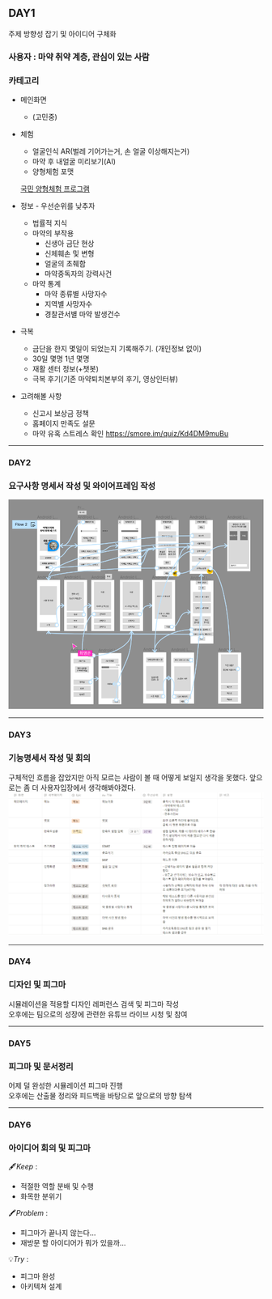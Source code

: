 ## DAY1
주제 방향성 잡기 및 아이디어 구체화  
### 사용자 : 마약 취약 계층, 관심이 있는 사람

### 카테고리

- 메인화면
    - (고민중)
- 체험
    - 얼굴인식 AR(벌레 기어가는거, 손 얼굴 이상해지는거)
    - 마약 후 내얼굴 미리보기(AI)
    - 양형체험 포맷

  [국민 양형체험 프로그램](https://www.scourt.go.kr/sc/exp/step.work?step_id=01&case_id=00)

- 정보 - 우선순위를 낮추자
    - 법률적 지식
    - 마약의 부작용
        - 신생아 금단 현상
        - 신체훼손 및 변형
        - 얼굴의 초췌함
        - 마약중독자의 강력사건
    - 마약 통계
        - 마약 종류별 사망자수
        - 지역별 사망자수
        - 경찰관서별 마약 발생건수
- 극복
    - 금단을 한지 몇일이 되었는지 기록해주기. (개인정보 없이)
    - 30일 몇명 1년 몇명
    - 재활 센터 정보(+챗봇)
    - 극복 후기(기존 마약퇴치본부의 후기, 영상인터뷰)
- 고려해볼 사항
    - 신고시 보상금 정책
    - 홈페이지 만족도 설문
    - 마약 유혹 스트레스 확인 https://smore.im/quiz/Kd4DM9muBu

---
### DAY2
### 요구사항 명세서 작성 및 와이어프레임 작성  
![image.png](./image.png)

---
### DAY3
### 기능명세서 작성 및 회의
구체적인 흐름을 잡았지만 아직 모르는 사람이 볼 때 어떻게 보일지 생각을 못했다. 앞으로는 좀 더 사용자입장에서 생각해봐야겠다.
![image-1.png](./image-1.png)

---
### DAY4
### 디자인 및 피그마
시뮬레이션을 적용할 디자인 레퍼런스 검색 및 피그마 작성  
오후에는 팀으로의 성장에 관련한 유튜브 라이브 시청 및 참여  

---
### DAY5
### 피그마 및 문서정리
어제 덜 완성한 시뮬레이션 피그마 진행  
오후에는 산출물 정리와 피드백을 바탕으로 앞으로의 방향 탐색  

---
### DAY6
### 아이디어 회의 및 피그마
🖋️*Keep* : 

- 적절한 역할 분배 및 수행
- 화목한 분위기

🖍️*Problem* : 

- 피그마가 끝나지 않는다…
- 재방문 할 아이디어가 뭐가 있을까…

💡*Try* : 

- 피그마 완성
- 아키텍쳐 설계
